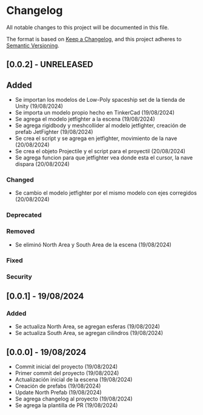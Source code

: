 # Changelog

All notable changes to this project will be documented in this file.

The format is based on [Keep a Changelog](https://keepachangelog.com/en/1.1.0/),
and this project adheres to [Semantic Versioning](https://semver.org/spec/v2.0.0.html).

## [0.0.2] - UNRELEASED

## Added

- Se importan los modelos de Low-Poly spaceship set de la tienda de Unity (19/08/2024)
- Se importa un modelo propio hecho en TinkerCad (19/08/2024)
- Se agrega el modelo jetfighter a la escena (19/08/2024)
- Se agrega rigidbody y meshcollider al modelo jetfighter, creación de prefab JetFighter (19/08/2024)
- Se crea el script y se agrega en jetfighter, movimiento de la nave (20/08/2024)
- Se crea el objeto Projectile y el script para el proyectil (20/08/2024)
- Se agrega funcion para que jetfighter vea donde esta el cursor, la nave dispara (20/08/2024)

### Changed

- Se cambio el modelo jetfighter por el mismo modelo con ejes corregidos (20/08/2024)

### Deprecated

### Removed

- Se eliminó North Area y South Area de la escena (19/08/2024)

### Fixed

### Security

## [0.0.1] - 19/08/2024

### Added

- Se actualiza North Area, se agregan esferas (19/08/2024)
- Se actualiza South Area, se agregan cilindros (19/08/2024)

## [0.0.0] - 19/08/2024

- Commit inicial del proyecto (19/08/2024)
- Primer commit del proyecto (19/08/2024)
- Actualización inicial de la escena (19/08/2024)
- Creación de prefabs (19/08/2024)
- Update North Prefab (19/08/2024)
- Se agrega changelog al proyecto (19/08/2024)
- Se agrega la plantilla de PR (19/08/2024)
